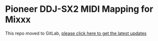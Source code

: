 # Pioneer DDJ-SX2 MIDI Mapping for Mixxx

This repo moved to GitLab, [please click here to get the latest updates](https://gitlab.com/Krafting/mixxx-pioneer-ddj-sx2)

